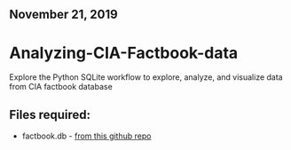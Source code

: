 ## November 21, 2019

# Analyzing-CIA-Factbook-data
Explore the Python SQLite workflow to explore, analyze, and visualize data from CIA factbook database

## Files required:
* factbook.db - [from this github repo](https://github.com/factbook/factbook.sql/releases)
